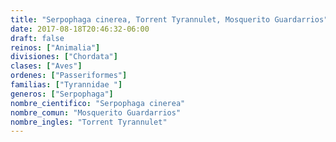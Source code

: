 ```yaml
---
title: "Serpophaga cinerea, Torrent Tyrannulet, Mosquerito Guardarrios"
date: 2017-08-18T20:46:32-06:00
draft: false
reinos: ["Animalia"]
divisiones: ["Chordata"]
clases: ["Aves"]
ordenes: ["Passeriformes"]
familias: ["Tyrannidae "]
generos: ["Serpophaga"]
nombre_cientifico: "Serpophaga cinerea"
nombre_comun: "Mosquerito Guardarrios"
nombre_ingles: "Torrent Tyrannulet"
---
```

